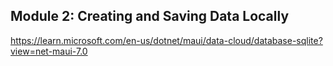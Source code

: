 ## Module 2: Creating and Saving Data Locally

https://learn.microsoft.com/en-us/dotnet/maui/data-cloud/database-sqlite?view=net-maui-7.0